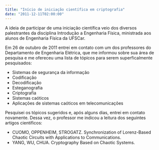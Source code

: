 ```yaml
---
title: "Início de iniciação científica em criptografia"
date: "2011-12-11T02:00:00"
---
```


A ideia de participar de uma iniciação científica veio dos diversos palestrantes da disciplina Introdução a Engenharia Física, ministrada aos alunos de Engenharia Física da UFSCar.

Em 26 de outubro de 2011 entrei em contato com um dos professores do Departamento de Engenharia Elétrica, que me informou sobre sua área de pesquisa e me ofereceu uma lista de tópicos para serem superficalmente pesquisados:

- Sistemas de segurança da informação
- Codificação
- Decodificação
- Esteganografia
- Criptografia
- Sistemas caóticos
- Aplicações de sistemas caóticos em telecomunicações

Pesquisei os tópicos sugeridos e, após alguns dias, entrei em contato novamente. Dessa vez, o professor me indicou a leitura dos seguintes artigos científicos:

- CUOMO, OPPENHEIM, STROGATZ. Synchronization of Lorenz-Based Chaotic Circuits with Applications to Communications.
- YANG, WU, CHUA. Cryptography Based on Chaotic Systems.
